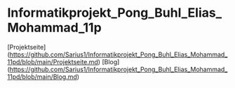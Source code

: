# Informatikprojekt_Pong_Buhl_Elias_Mohammad_11p




[Projektseite] (https://github.com/Sarius1/Informatikprojekt_Pong_Buhl_Elias_Mohammad_11pd/blob/main/Projektseite.md)
[Blog] (https://github.com/Sarius1/Informatikprojekt_Pong_Buhl_Elias_Mohammad_11pd/blob/main/Blog.md)
